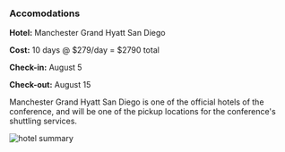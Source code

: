 ### Accomodations

**Hotel:** Manchester Grand Hyatt San Diego

**Cost:** 10 days @ $279/day = $2790 total

**Check-in:** August 5

**Check-out:** August 15

Manchester Grand Hyatt San Diego is one of the official hotels of the conference, and will be one of the pickup locations for the conference's shuttling services.

![hotel summary](https://github.com/jasminetan/se-trip-plan/blob/master/hotel_summary.PNG "Hotel summary")
